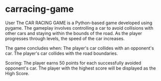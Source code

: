 # carracing-game
User
The CAR RACING GAME is a Python-based game developed using pygame. The gameplay involves controlling a car to avoid collisions with other cars and staying within the bounds of the road. As the player progresses through levels, the speed of the car increases.

The game concludes when:
The player's car collides with an opponent's car.
The player's car collides with the road boundaries.

Scoring:
The player earns 50 points for each successfully avoided opponent's car. The player with the highest score will be displayed as the High Score.
